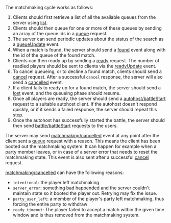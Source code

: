 The matchmaking cycle works as follows:

1. Clients should first retrieve a list of all the available queues from the server using [list](#list).
2. Clients should then queue for one or more of these queues by sending an array of the queue ids in a [queue](#queue) request.
3. The server can send periodic updates about the status of the search as a [queueUpdate](#queueupdate) event.
4. When a match is found, the server should send a [found](#found) event along with the id of the queue of the found match.
5. Clients can then ready up by sending a [ready](#ready) request. The number of readied players should be sent to clients via the [readyUpdate](#readyupdate) event.
6. To cancel queueing, or to decline a found match, clients should send a [cancel](#cancel) request. After a successful `cancel` response, the server will also send a [cancelled](#cancelled) event.
7. If a client fails to ready up for a found match, the server should send a [lost](#lost) event, and the queueing phase should resume.
8. Once all players are ready, the server should send a [autohost/battleStart](#autohost/battleStart) request to a suitable autohost client. If the autohost doesn't respond quickly, or if it sends a failed response, the server should repeat this step.
9. Once the autohost has successfully started the battle, the server should then send [battle/battleStart](#battle/battleStart) requests to the users.

The server may send [matchmaking/cancelled](#cancelled) event at any point after the client sent a [queue](#queue) request with a reason. This means the client has been booted out the matchmaking system. It can happen for example when a party member leaves, or in case of a server error that needs to reset the matchmaking state. This event is also sent after a successful [cancel](#cancel) request.

[matchmaking/cancelled](#cancelled) can have the following reasons:
* `intentional`: the player left matchmaking
* `server_error`: something bad happended and the server couldn't maintain
  state so it booted the player out. Retrying may fix the issue.
* `party_user_left`: a member of the player's party left matchmaking, thus
  forcing the entire party to withdraw
* `ready_timeout`: The player failed to accept a match within the given
  time window and is thus removed from the matchmaking system.
